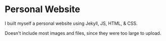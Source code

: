 # Personal Website
I built myself a personal website using Jekyll, JS, HTML, & CSS. 

Doesn't include most images and files, since they were too large to upload.
